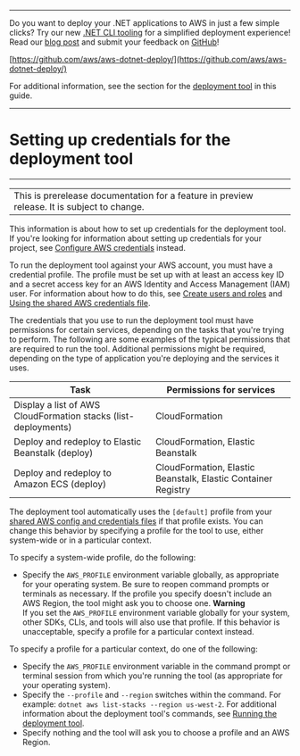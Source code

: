 --------

Do you want to deploy your \.NET applications to AWS in just a few simple clicks? Try our new [\.NET CLI tooling](https://www.nuget.org/packages/AWS.Deploy.CLI/) for a simplified deployment experience\! Read our [blog post](https://aws.amazon.com/blogs/developer/reimagining-the-aws-net-deployment-experience/) and submit your feedback on [GitHub](https://github.com/aws/aws-dotnet-deploy)\!

 [https://github.com/aws/aws-dotnet-deploy/](https://github.com/aws/aws-dotnet-deploy/)

For additional information, see the section for the [deployment tool](https://docs.aws.amazon.com/sdk-for-net/v3/developer-guide/deployment-tool.html) in this guide\.

--------

# Setting up credentials for the deployment tool<a name="deployment-tool-setup-creds"></a>


****  

|  | 
| --- |
| This is prerelease documentation for a feature in preview release\. It is subject to change\. | 

This information is about how to set up credentials for the deployment tool\. If you're looking for information about setting up credentials for your project, see [Configure AWS credentials](net-dg-config-creds.md) instead\.

To run the deployment tool against your AWS account, you must have a credential profile\. The profile must be set up with at least an access key ID and a secret access key for an AWS Identity and Access Management \(IAM\) user\. For information about how to do this, see [Create users and roles](net-dg-users-roles.md) and [Using the shared AWS credentials file](creds-file.md)\.

The credentials that you use to run the deployment tool must have permissions for certain services, depending on the tasks that you're trying to perform\. The following are some examples of the typical permissions that are required to run the tool\. Additional permissions might be required, depending on the type of application you're deploying and the services it uses\.


| Task | Permissions for services | 
| --- |--- |
| Display a list of AWS CloudFormation stacks \(list\-deployments\) | CloudFormation | 
| Deploy and redeploy to Elastic Beanstalk \(deploy\) | CloudFormation, Elastic Beanstalk | 
| Deploy and redeploy to Amazon ECS \(deploy\) | CloudFormation, Elastic Beanstalk, Elastic Container Registry | 

The deployment tool automatically uses the `[default]` profile from your [shared AWS config and credentials files](creds-file.md) if that profile exists\. You can change this behavior by specifying a profile for the tool to use, either system\-wide or in a particular context\.

To specify a system\-wide profile, do the following:
+ Specify the `AWS_PROFILE` environment variable globally, as appropriate for your operating system\. Be sure to reopen command prompts or terminals as necessary\. If the profile you specify doesn't include an AWS Region, the tool might ask you to choose one\.
**Warning**  
If you set the `AWS_PROFILE` environment variable globally for your system, other SDKs, CLIs, and tools will also use that profile\. If this behavior is unacceptable, specify a profile for a particular context instead\.

To specify a profile for a particular context, do one of the following:
+ Specify the `AWS_PROFILE` environment variable in the command prompt or terminal session from which you're running the tool \(as appropriate for your operating system\)\.
+ Specify the `--profile` and `--region` switches within the command\. For example: `dotnet aws list-stacks --region us-west-2`\. For additional information about the deployment tool's commands, see [Running the deployment tool](deployment-tool-run.md)\.
+ Specify nothing and the tool will ask you to choose a profile and an AWS Region\.